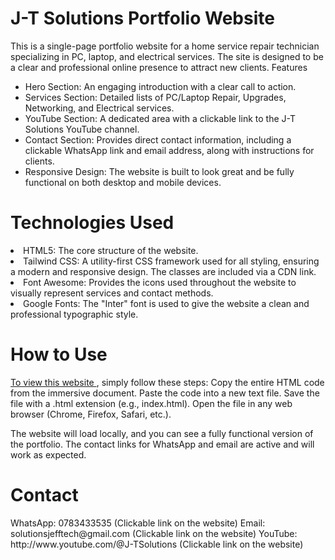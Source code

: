<h1>J-T Solutions Portfolio Website</h1>
<p>This is a single-page portfolio website for a home service repair technician specializing in PC, laptop, and electrical services. The site is designed to be a clear and professional online presence to attract new clients.
Features</p>
<ul>
<li>Hero Section: An engaging introduction with a clear call to action.</li>
<li>Services Section: Detailed lists of PC/Laptop Repair, Upgrades, Networking, and Electrical services.</li>
<li>YouTube Section: A dedicated area with a clickable link to the J-T Solutions YouTube channel.</li>
<li>Contact Section: Provides direct contact information, including a clickable WhatsApp link and email address, along with instructions for clients.</li>
<li>Responsive Design: The website is built to look great and be fully functional on both desktop and mobile devices.</li>
</ul>
<h1>Technologies Used</h1>
<li>HTML5: The core structure of the website.</li>
<li>Tailwind CSS: A utility-first CSS framework used for all styling, ensuring a modern and responsive design. The classes are included via a CDN link.</li>
<li>Font Awesome: Provides the icons used throughout the website to visually represent services and contact methods.</li>
<li>Google Fonts: The "Inter" font is used to give the website a clean and professional typographic style.</li>
<h1>How to Use</h1>

<a href= "https://jeffmoses.github.io/J-TSOLUTIONS_PORTFOLIO/" >To view this website </a>, simply follow these steps:
Copy the entire HTML code from the immersive document.
Paste the code into a new text file.
Save the file with a .html extension (e.g., index.html).
Open the file in any web browser (Chrome, Firefox, Safari, etc.).
<P>The website will load locally, and you can see a fully functional version of the portfolio. The contact links for WhatsApp and email are active and will work as expected.</p>
<h1>Contact</h1>
WhatsApp: 0783433535 (Clickable link on the website)
Email: solutionsjefftech@gmail.com (Clickable link on the website)
YouTube: http://www.youtube.com/@J-TSolutions (Clickable link on the website)
